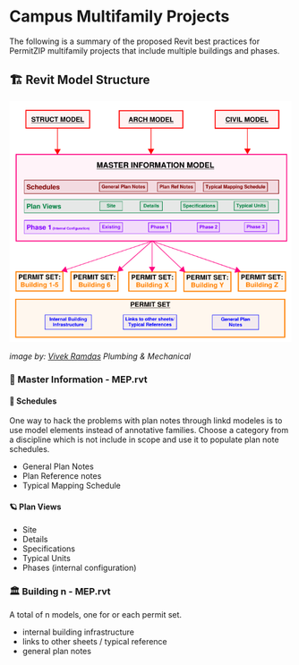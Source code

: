 # Campus Multifamily Projects

The following is a summary of the proposed Revit best practices for PermitZIP multifamily projects that include multiple buildings and phases.

## 🏗 Revit Model Structure

![Proposed Complex Revit Model](../assets/images/model_structure.png)

_image by: [Vivek Ramdas](https://www.linkedin.com/in/vivek-ramdas-p-80265b14b/) Plumbing & Mechanical_

### 👵 Master Information - MEP.rvt

#### 🦑 Schedules

One way to hack the problems with plan notes through linkd modeles is to use
model elements instead of annotative families. Choose a category from a
discipline which is not include in scope and use it to populate plan note schedules.

- General Plan Notes
- Plan Reference notes
- Typical Mapping Schedule

#### 🪐 Plan Views

- Site
- Details
- Specifications
- Typical Units
- Phases (internal configuration)

### 🏛️ Building n - MEP.rvt

A total of n models, one for or each permit set.

- internal building infrastructure
- links to other sheets / typical reference
- general plan notes
